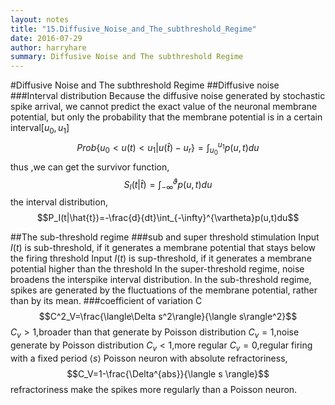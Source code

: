 ```yaml
---
layout: notes
title: "15.Diffusive_Noise_and_The_subthreshold_Regime"
date: 2016-07-29
author: harryhare
summary: Diffusive Noise and The subthreshold Regime
---
```


#Diffusive Noise and The subthreshold Regime
##Diffusive noise
###Interval distribution
Because the diffusive noise generated by stochastic spike arrival, we cannot predict the exact value of the neuronal membrane potential, but only the probability that the membrane potential is in a certain interval$[u_0,u_1]$
$$Prob\{u_0<u(t)<u_1|u(\hat{t})-u_r\}=\int_{u_0}^{u_1}p(u,t)du$$
thus ,we can get the survivor function,
$$S_I(t|\hat{t})=\int_{-\infty}^{\vartheta}p(u,t)du$$
the interval distribution,
$$P_I(t|\hat{t})=-\frac{d}{dt}\int_{-\infty}^{\vartheta}p(u,t)du$$

##The sub-threshold regime
###sub and super threshold stimulation
Input $I(t)$ is sub-threshold, if it generates a membrane potential that stays below the firing threshold
Input $I(t)$ is sup-threshold, if it generates a membrane potential higher than the threshold
In the super-threshold regime,
noise broadens the interspike interval distribution.
In the sub-threshold regime,
spikes are generated by the fluctuations of the membrane potential, rather than by its mean.
###coefficient of variation C
$$C^2_V=\frac{\langle\Delta s^2\rangle}{\langle s\rangle^2}$$
$C_v>1$,broader than that generate by Poisson distribution
$C_v=1$,noise generate by Poisson distribution
$C_v<1$,more regular
$C_v=0$,regular firing with a fixed period $\langle s \rangle$ 
Poisson neuron with absolute refractoriness,
$$C_V=1-\frac{\Delta^{abs}}{\langle s \rangle}$$
refractoriness make the spikes more regularly than a Poisson neuron.

